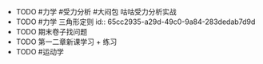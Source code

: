 - TODO #力学 #受力分析 #大闷包 咕咕受力分析实战
- TODO #力学 三角形定则
  id:: 65cc2935-a29d-49c0-9a84-283dedab7d9d
- TODO 期末卷子找问题
- TODO 第一二章新课学习 + 练习
- TODO #运动学